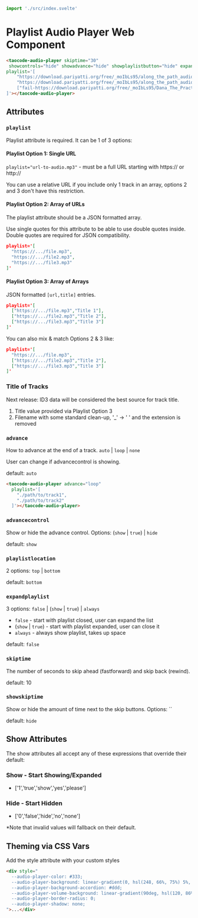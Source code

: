 ```js script
import './src/index.svelte'
```

# Playlist Audio Player Web Component

```html preview-story
<taocode-audio-player skiptime="30"
 showcontrols="hide" showadvance="hide" showplaylistbutton="hide" expandplaylist="always"
playlist='[
    "https://download.pariyatti.org/free/_moIbLs95/along_the_path_audio/streaming/Great_Compassion.mp3",
    "https://download.pariyatti.org/free/_moIbLs95/along_the_path_audio/streaming/Lumbini.mp3",
    ["fail-https://download.pariyatti.org/free/_moIbLs95/Dana_The_Practice_of_Giving_single.mp3","Fail: The Practice of Giving"]
]'></taocode-audio-player>
```
## Attributes

### `playlist`

Playlist attribute is required. It can be 1 of 3 options:

#### Playlist Option 1: Single URL

`playlist="url-to-audio.mp3"` - must be a full URL starting with https:// or http://

You can use a relative URL if you include only 1 track in an array, options 2 and 3 don't have this restriction.

#### Playlist Option 2: Array of URLs

The playlist attribute should be a JSON formatted array. 

Use single quotes for this attribute to be able to use double quotes inside.
Double quotes are required for JSON compatibility.

```json
playlist='[
  "https://.../file.mp3",
  "https://.../file2.mp3",
  "https://.../file3.mp3"
]'
```

#### Playlist Option 3: Array of Arrays

JSON formatted `[url,title]` entries.

```json
playlist='[
  ["https://.../file.mp3","Title 1"],
  ["https://.../file2.mp3","Title 2"],
  ["https://.../file3.mp3","Title 3"]
]'
```

You can also mix & match Options 2 & 3 like:

```json
playlist='[
  "https://.../file.mp3",
  ["https://.../file2.mp3","Title 2"],
  ["https://.../file3.mp3","Title 3"]
]'
```

### Title of Tracks

Next release: ID3 data will be considered the best source for track title.

1. Title value provided via Playlist Option 3
1. Filename with some standard clean-up, '_' -> ' ' and the extension is removed

### `advance`

How to advance at the end of a track. `auto` | `loop` | `none`

User can change if advancecontrol is showing.

default: `auto`

```html
<taocode-audio-player advance="loop"
  playlist='[
    "./path/to/track1",
    "./path/to/track2"
  ]'></taocode-audio-player>
```

### `advancecontrol`

Show or hide the advance control. Options: (`show` | `true`) | `hide`

default: `show`

### `playlistlocation`

2 options: `top` | `bottom`

default: `bottom`

### `expandplaylist`

3 options: `false` | (`show` | `true`) | `always`

- `false` - start with playlist closed, user can expand the list
- (`show` | `true`) - start with playlist expanded, user can close it
- `always` - always show playlist, takes up space

default: `false`

### `skiptime`

The number of seconds to skip ahead (fastforward) and skip back (rewind).

default: 10

### `showskiptime`

Show or hide the amount of time next to the skip buttons. Options: ``

default: `hide`

## Show Attributes

The show attributes all accept any of these expressions that override their default:

### Show - Start Showing/Expanded

- ['1','true','show','yes','please']

### Hide - Start Hidden 

- ['0','false','hide','no','none']

*Note that invalid values will fallback on their default.

## Theming via CSS Vars

Add the style attribute with your custom styles

```html
<div style="
  --audio-player-color: #333;
  --audio-player-background: linear-gradient(0, hsl(248, 66%, 75%) 5%, hsl(246, 65%, 80%) 33%, hsl(255, 65%, 70%) 66%, hsl(250, 70%, 65%) 95%);
  --audio-player-background-accordion: #ddd;
  --audio-player-volume-background: linear-gradient(90deg, hsl(120, 86%, 30%) 10%, hsl(60, 95%, 40%) 50%, hsl(30, 95%, 70%) 80%, hsl(8, 86%, 50%) 99%);
  --audio-player-border-radius: 0;
  --audio-player-shadow: none;
">...</div>
```
